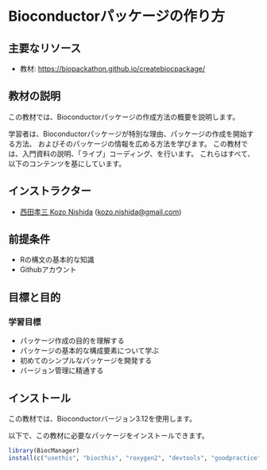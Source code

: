 # Bioconductorパッケージの作り方

## 主要なリソース

- 教材: https://biopackathon.github.io/createbiocpackage/

## 教材の説明

この教材では、Bioconductorパッケージの作成方法の概要を説明します。

学習者は、Bioconductorパッケージが特別な理由、パッケージの作成を開始する方法、
およびそのパッケージの情報を広める方法を学びます。
この教材では、入門資料の説明、「ライブ」コーディング、を行います。
これらはすべて、以下のコンテンツを基にしています。

## インストラクター

- [西田孝三 Kozo Nishida](https://twitter.com/kozo2) (kozo.nishida@gmail.com)

## 前提条件

- Rの構文の基本的な知識
- Githubアカウント

## 目標と目的

### 学習目標

- パッケージ作成の目的を理解する
- パッケージの基本的な構成要素について学ぶ
- 初めてのシンプルなパッケージを開発する
- バージョン管理に精通する

## インストール

この教材では、Bioconductorバージョン3.12を使用します。

以下で、この教材に必要なパッケージをインストールできます。

``` r
library(BiocManager)
install(c("usethis", "biocthis", "roxygen2", "devtools", "goodpractice", "BiocCheck"))
```
